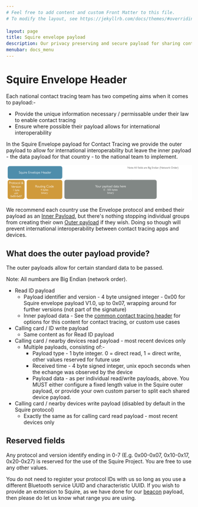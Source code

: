 ```yaml
---
# Feel free to add content and custom Front Matter to this file.
# To modify the layout, see https://jekyllrb.com/docs/themes/#overriding-theme-defaults

layout: page
title: Squire envelope payload
description: Our privacy preserving and secure payload for sharing contact tracing data
menubar: docs_menu
---
```


# Squire Envelope Header

Each national contact tracing team has two competing aims when it comes to payload:-

- Provide the unique information necessary / permissable under their law to enable contact tracing
- Ensure where possible their payload allows for international interoperability

In the Squire Envelope payload for Contact Tracing we provide the outer payload to allow for international
interoperability but leave the inner payload - the data payload for that country - to the national team
to implement.

![Squire Envelope Header](/images/SquirePayloadEnvelope.png)

We recommend each country use the Envelope protocol and embed their payload as an [Inner Payload](/payload/inner),
but there's nothing stopping individual groups from creating their own [Outer payload](/payload/outer) if they wish.
Doing so though will prevent international interoperability between contact tracing apps and devices.

## What does the outer payload provide?

The outer payloads allow for certain standard data to be passed.

Note: All numbers are Big Endian (network order).

- Read ID payload
  - Payload identifier and version - 4 byte unsigned integer - 0x00 for Squire envelope payload V1.0, up to 0x07, wrapping around for further versions (not part of the signature)
  - Inner payload data - See the [common contact tracing header](/payload/common) for options for this content for contact tracing, or custom use cases
- Calling card / ID write payload
  - Same content as for Read ID payload 
- Calling card / nearby devices read payload - most recent devices only
  - Multiple payloads, consisting of:-
    - Payload type - 1 byte integer. 0 = direct read, 1 = direct write, other values reserved for future use
    - Received time - 4 byte signed integer, unix epoch seconds when the echange was observed by the device
    - Payload data - as per individual read/write payloads, above. You MUST either configure a fixed length value in the Squire outer payload, or provide your own custom parser to split each shared device payload.
- Calling card / nearby devices write payload (disabled by default in the Squire protocol)
  - Exactly the same as for calling card read payload - most recent devices only

## Reserved fields

Any protocol and version identify ending in 0-7 (E.g. 0x00-0x07, 0x10-0x17, 0x20-0x27) is reserved
for the use of the Squire Project. You are free to use any other values. 

You do not need to register your protocol IDs with us so long as you use a different Bluetooth
service UUID and characteristic UUID. If you wish to provide an extension to Squire, as we
have done for our [beacon](/payload/beacon) payload, then please do let us know what
range you are using.
